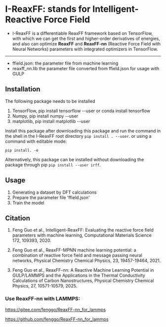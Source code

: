 # I-ReaxFF: stands for Intelligent-Reactive Force Field

- I-ReaxFF is a differentiable ReaxFF framework based on TensorFlow, with which we can get the first and higher-order derivatives of energies, and also can optimize **ReaxFF** and **ReaxFF-nn** (Reactive Force Field with Neural Networks) parameters with integrated optimizers in TensorFlow.

---

* ffield.json: the parameter file from machine learning
* reaxff_nn.lib  the parameter file converted from ffield.json for usage with GULP

## Installation
 The following package needs to be installed
1. TensorFlow, pip install tensorflow --user or conda install tensorflow
2. Numpy, pip install numpy --user
3. matplotlib, pip install matplotlib --user

Install this package after downloading this package and run the command in the shell in the I-ReaxFF root directory ``` pip install . --user ```. 
or using a command with editable mode: 
```shell
pip install. -e
```
Alternatively, this package can be installed without downloading the package through pip
``` pip install --user irff ```.

## Usage

1. Generating a dataset by DFT calculations
2. Prepare the parameter file 'ffield.json' 
3. Train the model

## Citation
1. Feng Guo et al., Intelligent-ReaxFF: Evaluating the reactive force field parameters with machine learning, Computational Materials Science 172, 109393, 2020. 

2. Feng Guo et al., ReaxFF-MPNN machine learning potential: a combination of reactive force field and message passing neural networks, Physical Chemistry Chemical Physics, 23, 19457-19464, 2021.

3. Feng Guo et al., ReaxFF-nn: A Reactive Machine Learning Potential in GULP/LAMMPS and the Applications in the Thermal Conductivity Calculations of Carbon Nanostructures, Physical Chemistry Chemical Physics, 27, 10571-10579, 2025.

### Use ReaxFF-nn with LAMMPS:
https://gitee.com/fenggo/ReaxFF-nn_for_lammps

https://github.com/fenggo/ReaxFF-nn_for_lammps


